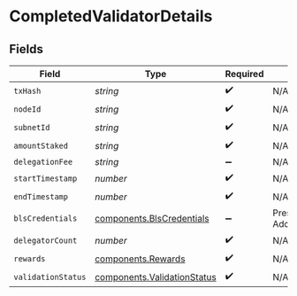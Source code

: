 # CompletedValidatorDetails


## Fields

| Field                                                                      | Type                                                                       | Required                                                                   | Description                                                                |
| -------------------------------------------------------------------------- | -------------------------------------------------------------------------- | -------------------------------------------------------------------------- | -------------------------------------------------------------------------- |
| `txHash`                                                                   | *string*                                                                   | :heavy_check_mark:                                                         | N/A                                                                        |
| `nodeId`                                                                   | *string*                                                                   | :heavy_check_mark:                                                         | N/A                                                                        |
| `subnetId`                                                                 | *string*                                                                   | :heavy_check_mark:                                                         | N/A                                                                        |
| `amountStaked`                                                             | *string*                                                                   | :heavy_check_mark:                                                         | N/A                                                                        |
| `delegationFee`                                                            | *string*                                                                   | :heavy_minus_sign:                                                         | N/A                                                                        |
| `startTimestamp`                                                           | *number*                                                                   | :heavy_check_mark:                                                         | N/A                                                                        |
| `endTimestamp`                                                             | *number*                                                                   | :heavy_check_mark:                                                         | N/A                                                                        |
| `blsCredentials`                                                           | [components.BlsCredentials](../../models/components/blscredentials.md)     | :heavy_minus_sign:                                                         | Present for AddPermissionlessValidatorTx                                   |
| `delegatorCount`                                                           | *number*                                                                   | :heavy_check_mark:                                                         | N/A                                                                        |
| `rewards`                                                                  | [components.Rewards](../../models/components/rewards.md)                   | :heavy_check_mark:                                                         | N/A                                                                        |
| `validationStatus`                                                         | [components.ValidationStatus](../../models/components/validationstatus.md) | :heavy_check_mark:                                                         | N/A                                                                        |